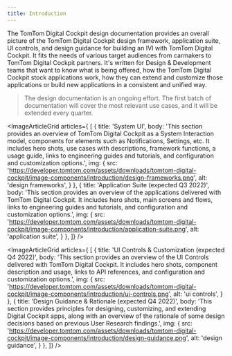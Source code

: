 ```yaml
---
title: Introduction
---
```


The TomTom Digital Cockpit design documentation provides an overall picture of the TomTom Digital Cockpit design 
framework, application suite, UI controls, and design guidance for building an IVI with TomTom 
Digital Cockpit. It fits the needs of various target audiences from carmakers to TomTom Digital Cockpit partners.
It's written for Design & Development teams that want to know what is being offered, how the 
TomTom Digital Cockpit stock applications work, how they can extend and customize those applications or 
build new applications in a consistent and unified way.

<Blockquote>
    The design documentation is an ongoing effort. The first batch of documentation will cover the 
    most relevant use cases, and it will be extended every quarter.
</Blockquote>

<ImageArticleGrid articles={
 [
   {
     title: 'System UI',
     body: 'This section provides an overview of TomTom Digital Cockpit as a System Interaction model, components for elements such as Notifications, Settings, etc. It includes hero shots, use cases with descriptions, framework functions, a usage guide, links to engineering guides and tutorials, and configuration and customization options.',
     img: {
       src: 'https://developer.tomtom.com/assets/downloads/tomtom-digital-cockpit/image-components/introduction/design-frameworks.png',
       alt: 'design frameworks',
     }
   },
  {
     title: 'Application Suite (expected Q3 2022)',
     body: 'This section provides an overview of the applications delivered with TomTom Digital Cockpit. It includes hero shots, main screens and flows, links to engineering guides and tutorials, and configuration and customization options.',
     img: {
       src: 'https://developer.tomtom.com/assets/downloads/tomtom-digital-cockpit/image-components/introduction/application-suite.png',
       alt: 'application suite',
     }
   },
 ]}
/>

<ImageArticleGrid articles={
 [
  {
     title: 'UI Controls & Customization (expected Q4 2022)',
     body: 'This section provides an overview of the UI Controls delivered with TomTom Digital Cockpit. It includes hero shots, component description and usage, links to API references, and configuration and customization options.',
     img: {
       src: 'https://developer.tomtom.com/assets/downloads/tomtom-digital-cockpit/image-components/introduction/ui-controls.png',
       alt: 'ui controls',
     }
   },
  {
     title: 'Design Guidance & Rationale (expected Q4 2022)',
     body: 'This section provides principles for designing, customizing, and extending Digital Cockpit apps, along with an overview of the rationale of some design decisions based on previous User Research findings.',
     img: {
       src: 'https://developer.tomtom.com/assets/downloads/tomtom-digital-cockpit/image-components/introduction/design-guidance.png',
       alt: 'design guidance',
     }
   },
 ]}
/>
